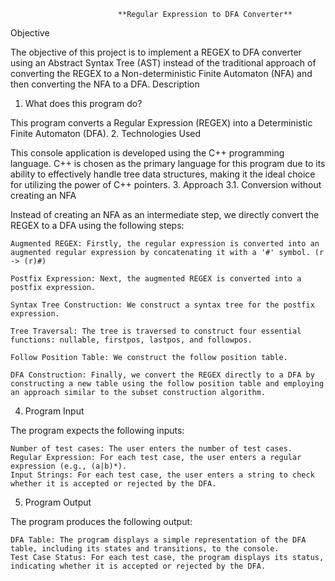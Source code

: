 							**Regular Expression to DFA Converter**
							
Objective

The objective of this project is to implement a REGEX to DFA converter using an Abstract Syntax Tree (AST) instead of the traditional approach of converting the REGEX to a Non-deterministic Finite Automaton (NFA) and then converting the NFA to a DFA.
Description
1. What does this program do?

This program converts a Regular Expression (REGEX) into a Deterministic Finite Automaton (DFA).
2. Technologies Used

This console application is developed using the C++ programming language. C++ is chosen as the primary language for this program due to its ability to effectively handle tree data structures, making it the ideal choice for utilizing the power of C++ pointers.
3. Approach
3.1. Conversion without creating an NFA

Instead of creating an NFA as an intermediate step, we directly convert the REGEX to a DFA using the following steps:

    Augmented REGEX: Firstly, the regular expression is converted into an augmented regular expression by concatenating it with a '#' symbol. (r -> (r)#)

    Postfix Expression: Next, the augmented REGEX is converted into a postfix expression.

    Syntax Tree Construction: We construct a syntax tree for the postfix expression.

    Tree Traversal: The tree is traversed to construct four essential functions: nullable, firstpos, lastpos, and followpos.

    Follow Position Table: We construct the follow position table.

    DFA Construction: Finally, we convert the REGEX directly to a DFA by constructing a new table using the follow position table and employing an approach similar to the subset construction algorithm.

4. Program Input

The program expects the following inputs:

    Number of test cases: The user enters the number of test cases.
    Regular Expression: For each test case, the user enters a regular expression (e.g., (a|b)*).
    Input Strings: For each test case, the user enters a string to check whether it is accepted or rejected by the DFA.

5. Program Output

The program produces the following output:

    DFA Table: The program displays a simple representation of the DFA table, including its states and transitions, to the console.
    Test Case Status: For each test case, the program displays its status, indicating whether it is accepted or rejected by the DFA.
